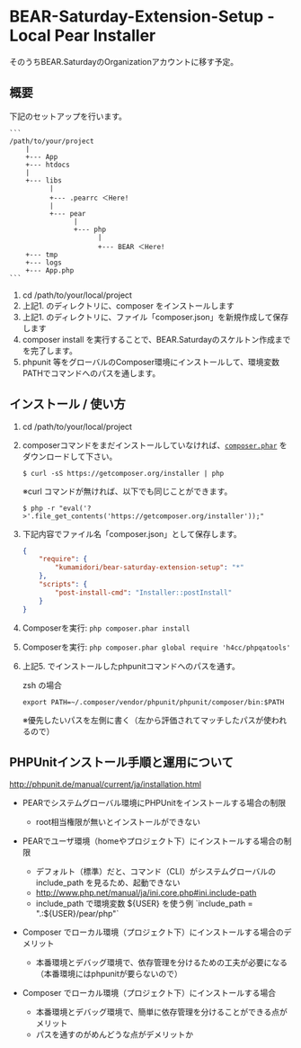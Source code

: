 BEAR-Saturday-Extension-Setup - Local Pear Installer
========================================

そのうちBEAR.SaturdayのOrganizationアカウントに移す予定。

概要
--------------------

下記のセットアップを行います。

    ```
    /path/to/your/project
        |
        +--- App
        +--- htdocs
        |
        +--- libs
              |
              +--- .pearrc ＜Here!
              |
              +--- pear
                    |
                    +--- php
                          |
                          +--- BEAR ＜Here!
        +--- tmp
        +--- logs
        +--- App.php
    ```

1. cd /path/to/your/local/project
2. 上記1. のディレクトリに、composer をインストールします
3. 上記1. のディレクトリに、ファイル「composer.json」を新規作成して保存します
4. composer install を実行することで、BEAR.Saturdayのスケルトン作成までを完了します。
5. phpunit 等をグローバルのComposer環境にインストールして、環境変数PATHでコマンドへのパスを通します。


インストール / 使い方
--------------------

1. cd /path/to/your/local/project

2. composerコマンドをまだインストールしていなければ、[`composer.phar`](https://getcomposer.org/composer.phar) をダウンロードして下さい。

    ```
    $ curl -sS https://getcomposer.org/installer | php
    ```

    ※curl コマンドが無ければ、以下でも同じことができます。

    ```
    $ php -r "eval('?>'.file_get_contents('https://getcomposer.org/installer'));"
    ```

3. 下記内容でファイル名「composer.json」として保存します。 

    ``` json
    {
        "require": {
            "kumamidori/bear-saturday-extension-setup": "*"
        },
        "scripts": {
            "post-install-cmd": "Installer::postInstall"
        }
    }
    ```

4. Composerを実行: `php composer.phar install`

5. Composerを実行: `php composer.phar global require 'h4cc/phpqatools'`

6. 上記5. でインストールしたphpunitコマンドへのパスを通す。

    zsh の場合
    ```
    export PATH=~/.composer/vendor/phpunit/phpunit/composer/bin:$PATH
    ```
    ※優先したいパスを左側に書く（左から評価されてマッチしたパスが使われるので）


PHPUnitインストール手順と運用について
--------------------

http://phpunit.de/manual/current/ja/installation.html

- PEARでシステムグローバル環境にPHPUnitをインストールする場合の制限
  - root相当権限が無いとインストールができない

- PEARでユーザ環境（homeやプロジェクト下）にインストールする場合の制限
  - デフォルト（標準）だと、コマンド（CLI）がシステムグローバルの include_path を見るため、起動できない
  - http://www.php.net/manual/ja/ini.core.php#ini.include-path
  -  include_path で環境変数 ${USER} を使う例 `include_path = ".:${USER}/pear/php"`

- Composer でローカル環境（プロジェクト下）にインストールする場合のデメリット
  - 本番環境とデバッグ環境で、依存管理を分けるための工夫が必要になる（本番環境にはphpunitが要らないので）

- Composer でローカル環境（プロジェクト下）にインストールする場合
  - 本番環境とデバッグ環境で、簡単に依存管理を分けることができる点がメリット
  - パスを通すのがめんどうな点がデメリットか
